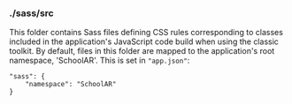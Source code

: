 ### ./sass/src

This folder contains Sass files defining CSS rules corresponding to classes
included in the application's JavaScript code build when using the classic toolkit.
By default, files in this folder are mapped to the application's root namespace, 'SchoolAR'.
This is set in `"app.json"`:

    "sass": {
        "namespace": "SchoolAR"
    }